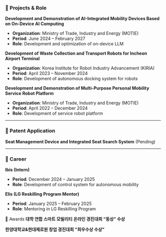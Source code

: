 ### 📌 Projects & Role
**Development and Demonstration of AI-Integrated Mobility Devices Based on On-Device AI Computing**
- **Organization**: Ministry of Trade, Industry and Energy (MOTIE)  
- **Period**: June 2024 – February 2027  
- **Role**: Development and optimization of on-device LLM  


**Development of Waste Collection and Transport Robots for Incheon Airport Terminal**
- **Organization**: Korea Institute for Robot Industry Advancement (KIRIA)  
- **Period**: April 2023 – November 2024  
- **Role**: Development of autonomous docking system for robots  

**Development and Demonstration of Multi-Purpose Personal Mobility Service Robot Platform**
- **Organization**: Ministry of Trade, Industry and Energy (MOTIE)  
- **Period**: April 2022 – December 2024  
- **Role**: Development of service robot platform  

---

### 📌 Patent Application
**Seat Management Device and Integrated Seat Search System** (Pending)  

---

### 📌 Career
**Ibis (Intern)**
- **Period**: December 2024 – January 2025  
- **Role**: Development of control system for autonomous mobility  

**Elis (LG Reskilling Program Mentor)**
- **Period**: January 2025 – February 2025  
- **Role**: Mentoring in LG Reskilling Program

📌 Awards
**대학 연합 스마트 모빌리티 온라인 경진대회 “동상” 수상**

**한양대학교&현대제로원 창업 경진대회 "최우수상 수상"**
